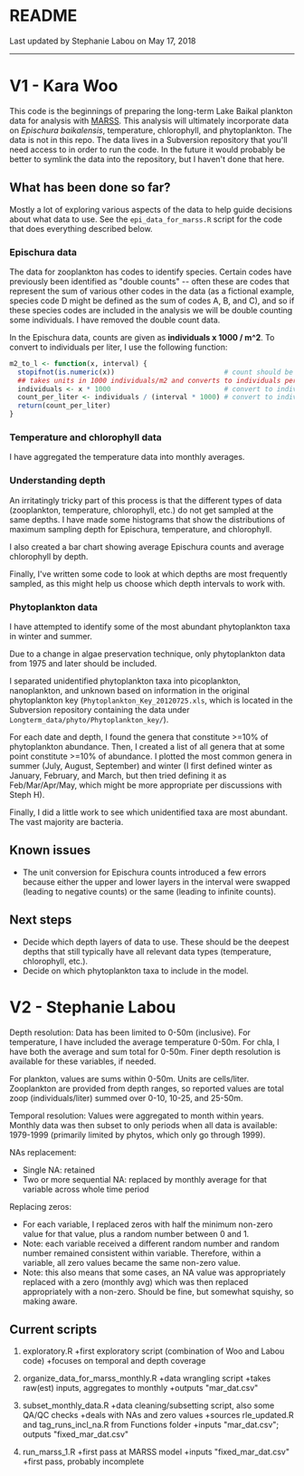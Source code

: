 # README
Last updated by Stephanie Labou on May 17, 2018

---

# V1 - Kara Woo

This code is the beginnings of preparing the long-term Lake Baikal plankton data
for analysis with
[MARSS](https://cran.r-project.org/web/packages/MARSS/index.html). This analysis
will ultimately incorporate data on *Epischura baikalensis*, temperature,
chlorophyll, and phytoplankton. The data is not in this repo. The data lives in
a Subversion repository that you'll need access to in order to run the code. In
the future it would probably be better to symlink the data into the repository,
but I haven't done that here.

## What has been done so far?

Mostly a lot of exploring various aspects of the data to help guide decisions
about what data to use. See the `epi_data_for_marss.R` script for the code that
does everything described below.

### Epischura data

The data for zooplankton has codes to identify species. Certain codes have
previously been identified as "double counts" -- often these are codes that
represent the sum of various other codes in the data (as a fictional example,
species code D might be defined as the sum of codes A, B, and C), and so if
these species codes are included in the analysis we will be double counting some
individuals. I have removed the double count data.

In the Epischura data, counts are given as **individuals x 1000 / m^2**. To
convert to individuals per liter, I use the following function:

``` R
m2_to_l <- function(x, interval) {
  stopifnot(is.numeric(x))                           # count should be numeric
  ## takes units in 1000 individuals/m2 and converts to individuals per liter
  individuals <- x * 1000                            # convert to individuals/m2
  count_per_liter <- individuals / (interval * 1000) # convert to indiv./liter
  return(count_per_liter)
}
```

### Temperature and chlorophyll data

I have aggregated the temperature data into monthly averages.

### Understanding depth

An irritatingly tricky part of this process is that the different types of data
(zooplankton, temperature, chlorophyll, etc.) do not get sampled at the same
depths. I have made some histograms that show the distributions of maximum
sampling depth for Epischura, temperature, and chlorophyll.

I also created a bar chart showing average Epischura counts and average
chlorophyll by depth.

Finally, I've written some code to look at which depths are most frequently
sampled, as this might help us choose which depth intervals to work with.

### Phytoplankton data

I have attempted to identify some of the most abundant phytoplankton taxa in
winter and summer.

Due to a change in algae preservation technique, only phytoplankton data from
1975 and later should be included.

I separated unidentified phytoplankton taxa into picoplankton, nanoplankton, and
unknown based on information in the original phytoplankton key
(`Phytoplankton_Key_20120725.xls`, which is located in the Subversion repository
containing the data under `Longterm_data/phyto/Phytoplankton_key/`).

For each date and depth, I found the genera that constitute >=10% of
phytoplankton abundance. Then, I created a list of all genera that at some point
constitute >=10% of abundance. I plotted the most common genera in summer (July,
August, September) and winter (I first defined winter as January, February, and
March, but then tried defining it as Feb/Mar/Apr/May, which might be more
appropriate per discussions with Steph H).

Finally, I did a little work to see which unidentified taxa are most abundant.
The vast majority are bacteria.

## Known issues

* The unit conversion for Epischura counts introduced a few errors because
  either the upper and lower layers in the interval were swapped (leading to
  negative counts) or the same (leading to infinite counts).

## Next steps

* Decide which depth layers of data to use. These should be the deepest depths
  that still typically have all relevant data types (temperature, chlorophyll,
  etc.).
* Decide on which phytoplankton taxa to include in the model.

# V2 - Stephanie Labou
	
Depth resolution: Data has been limited to 0-50m (inclusive). For temperature, I have included the average temperature 0-50m. For chla, I have both the average and sum total for 0-50m. Finer depth resolution is available for these variables, if needed.

For plankton, values are sums within 0-50m. Units are cells/liter. Zooplankton are provided from depth ranges, so reported values are total zoop (individuals/liter) summed over 0-10, 10-25, and 25-50m. 

Temporal resolution: Values were aggregated to month within years. Monthly data was then subset to only periods when all data is available: 1979-1999 (primarily limited by phytos, which only go through 1999).

NAs replacement: 
* Single NA: retained
* Two or more sequential NA: replaced by monthly average for that variable across whole time period

Replacing zeros:
* For each variable, I replaced zeros with half the minimum non-zero value for that value, plus a random number between 0 and 1. 
* Note: each variable received a different random number and random number remained consistent within variable. Therefore, within a variable, all zero values became the same non-zero value.
* Note: this also means that some cases, an NA value was appropriately replaced with a zero (monthly avg) which was then replaced appropriately with a non-zero. Should be fine, but somewhat squishy, so making aware.

## Current scripts

1. exploratory.R 
  +first exploratory script (combination of Woo and Labou code)
  +focuses on temporal and depth coverage

2. organize_data_for_marss_monthly.R
  +data wrangling script
  +takes raw(est) inputs, aggregates to monthly
  +outputs "mar_dat.csv"

3. subset_monthly_data.R
  +data cleaning/subsetting script, also some QA/QC checks
  +deals with NAs and zero values
  +sources rle_updated.R and tag_runs_incl_na.R from Functions folder
  +inputs "mar_dat.csv"; outputs "fixed_mar_dat.csv"
  
4. run_marss_1.R
  +first pass at MARSS model
  +inputs "fixed_mar_dat.csv"
  +first pass, probably incomplete
